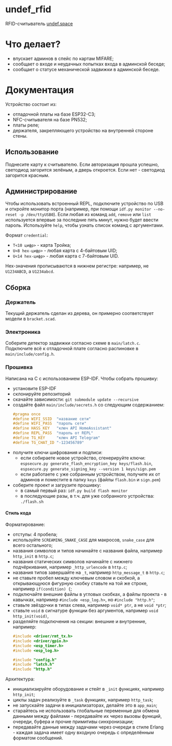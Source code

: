 # undef_rfid
RFID-считыватель [undef.space](https://undef.club)

# Что делает?
  - впускает админов в спейс по картам MIFARE;
  - сообщает о входе и неудачных попытках входа в админской беседе;
  - сообщает о статусе механической задвижки в админской беседе.

# Документация
Устройство состоит из:
  - отладочной платы на базе ESP32-C3;
  - NFC-считывателя на базе PN532;
  - платы реле;
  - держателя, закрепляющего устройство на внутренней стороне стены.

## Использование
Поднесите карту к считывателю. Если авторизация прошла успешно, светодиод
загорится зелёным, а дверь откроется. Если нет - светодиод загорится красным.

## Администрирование
Чтобы использовать встроенный REPL, подключите устройство по USB и откройте
монитор порта (например, при помощи
`idf.py monitor --no-reset -p /dev/ttyUSB0`). Если любая из команд `add`,
`remove` или `list` используется впервые за последние пять минут, нужно будет
ввести пароль. Используйте `help`, чтобы узнать список команд с аргументами.

Формат `credential`:
  - `T<10 цифр>` - карта Тройка;
  - `U<8 hex-цифр>` - любая карта с 4-байтовым UID;
  - `U<14 hex-цифр>` - любая карта с 7-байтовым UID.

Hex-значения прописываются в нижнем регистре: например, не `U1234ABCD`, а
`U1234abcd`.

## Сборка

### Держатель
Текущий держатель сделан из дерева, он примерно соответствует модели в
`bracket.scad`.

### Электроника
Соберите детектор задвижки согласно схеме в `main/latch.c`. Подключите всё к
отладочной плате согласно распиновке в `main/include/config.h`.

### Прошивка
Написана на C с использованием ESP-IDF. Чтобы собрать прошивку:
  - установите ESP-IDF
  - склонируйте репозиторий
  - скачайте зависимости: `git submodule update --recursive`
  - создайте файл `main/include/secrets.h` со следующим содержанием:
    ```c
    #pragma once
    #define WIFI_SSID  "название сети"
    #define WIFI_PASS  "пароль сети"
    #define HASS_KEY   "ключ API HomeAssistant"
    #define REPL_PASS  "пароль от REPL"
    #define TG_KEY     "ключ API Telegram"
    #define TG_CHAT_ID "-123456789"
    ```
  - получите ключи шифрования и подписи:
    - если собираете новое устройство, сгенерируйте ключи:
      `espsecure.py generate_flash_encryption_key keys/flash.bin`,
      `espsecure.py generate_signing_key --version 1 keys/sign.pem`
    - если работаете с уже собранным устройством, получите их от админов и
      поместите в папку `keys` (файлы `flash.bin` и `sign.pem`)
  - соберите проект и загрузите прошивку:
    - в самый первый раз: `idf.py build flash monitor`
    - в последующие разы, в т.ч. для уже собранного устройства: `./flash.sh`

#### Стиль кода
Форматирование:
  - отступы: 4 пробела;
  - используйте `SCREAMING_SNAKE_CASE` для макросов, `snake_case` для всего
    остального;
  - названия символов и типов начинайте с названия файла, например `http_init`
    в `http.c`;
  - названия статических символов начинайте с нижнего подчёркивания, например
    `_http_urlencode` в `http.c`;
  - названия типов завершайте на `_t`, например `http_message_t` в `http.c`;
  - не ставьте пробел между ключевым словом и скобкой, а открывающуюся фигурную
    скобку ставьте на той же строке, например `if(condition) {`;
  - подключайте внешние файлы в угловых скобках, а файлы проекта - в кавычках,
    например `#include <esp_log.h>`, но `#include "http.h"`;
  - ставьте звёздочки в типах слева, например `void* ptr`, а не `void *ptr`;
  - ставьте `void` в сигнатуре функции без аргументов, например
    `void http_init(void)`,
  - разделяйте подключения на секции: внешние и внутренние, например:
    ```c
    #include <driver/rmt_tx.h>
    #include <driver/gpio.h>
    #include <esp_timer.h>
    #include <esp_log.h>

    #include "config.h"
    #include "latch.h"
    #include "http.h"
    ```

Архитектура:
  - инициализируйте оборудование и стейт в `_init` функциях, например
    `http_init`;
  - циклы задач реализуйте в `_task` функциях, например `http_task`;
  - не запускайте задачи в инициализаторах, делайте это в `app_main`;
  - старайтесь не использовать глобальные переменные для обмена данными между
    файлами - передавайте их через вызовы функций, очереди, буфера и прочие
    примитивы синхронизации;
  - передавайте данные между задачами через очереди в стиле Erlang - каждая
    задача имеет одну входную очередь с определённым форматом сообщений.
